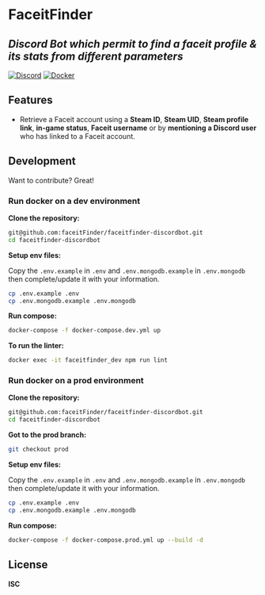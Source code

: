 # FaceitFinder
## _Discord Bot which permit to find a faceit profile & its stats from different parameters_
 [![Discord](https://badgen.net/badge/icon/discord?icon=discord&label)](https://discord.com/) [![Docker](https://badgen.net/badge/icon/docker?icon=docker&label)](https://docker.com/)
 
## Features

- Retrieve a Faceit account using a **Steam ID**, **Steam UID**, **Steam profile link**, **in-game status**, **Faceit username** or by **mentioning a Discord user** who has linked to a Faceit account.

## Development

Want to contribute? Great!

### Run docker on a dev environment

**Clone the repository:**

```sh
git@github.com:faceitFinder/faceitfinder-discordbot.git
cd faceitfinder-discordbot
```

**Setup env files:**

Copy the `.env.example` in `.env` and `.env.mongodb.example` in `.env.mongodb` then complete/update it with your information.

```sh
cp .env.example .env
cp .env.mongodb.example .env.mongodb
```

**Run compose:**

```sh
docker-compose -f docker-compose.dev.yml up
```

**To run the linter:**

```sh
docker exec -it faceitfinder_dev npm run lint
```

### Run docker on a prod environment

**Clone the repository:**

```sh
git@github.com:faceitFinder/faceitfinder-discordbot.git
cd faceitfinder-discordbot
```

**Got to the prod branch:**

```sh
git checkout prod
```

**Setup env files:**

Copy the `.env.example` in `.env` and `.env.mongodb.example` in `.env.mongodb` then complete/update it with your information.

```sh
cp .env.example .env
cp .env.mongodb.example .env.mongodb
```

**Run compose:**

```sh
docker-compose -f docker-compose.prod.yml up --build -d
```

## License

**ISC**
